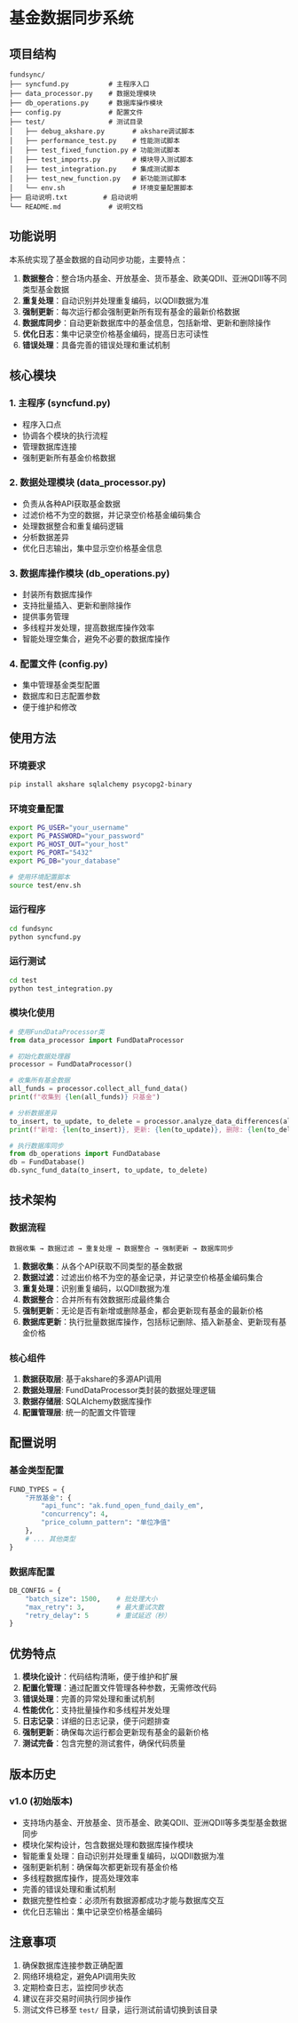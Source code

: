 # 基金数据同步系统

## 项目结构

```
fundsync/
├── syncfund.py          # 主程序入口
├── data_processor.py    # 数据处理模块
├── db_operations.py     # 数据库操作模块
├── config.py            # 配置文件
├── test/                # 测试目录
│   ├── debug_akshare.py       # akshare调试脚本
│   ├── performance_test.py    # 性能测试脚本
│   ├── test_fixed_function.py # 功能测试脚本
│   ├── test_imports.py        # 模块导入测试脚本
│   ├── test_integration.py    # 集成测试脚本
│   ├── test_new_function.py   # 新功能测试脚本
│   └── env.sh                 # 环境变量配置脚本
├── 启动说明.txt         # 启动说明
└── README.md            # 说明文档
```

## 功能说明

本系统实现了基金数据的自动同步功能，主要特点：

1. **数据整合**：整合场内基金、开放基金、货币基金、欧美QDII、亚洲QDII等不同类型基金数据
2. **重复处理**：自动识别并处理重复编码，以QDII数据为准
3. **强制更新**：每次运行都会强制更新所有现有基金的最新价格数据
4. **数据库同步**：自动更新数据库中的基金信息，包括新增、更新和删除操作
5. **优化日志**：集中记录空价格基金编码，提高日志可读性
6. **错误处理**：具备完善的错误处理和重试机制

## 核心模块

### 1. 主程序 (syncfund.py)
- 程序入口点
- 协调各个模块的执行流程
- 管理数据库连接
- 强制更新所有基金价格数据

### 2. 数据处理模块 (data_processor.py)
- 负责从各种API获取基金数据
- 过滤价格不为空的数据，并记录空价格基金编码集合
- 处理数据整合和重复编码逻辑
- 分析数据差异
- 优化日志输出，集中显示空价格基金信息

### 3. 数据库操作模块 (db_operations.py)
- 封装所有数据库操作
- 支持批量插入、更新和删除操作
- 提供事务管理
- 多线程并发处理，提高数据库操作效率
- 智能处理空集合，避免不必要的数据库操作

### 4. 配置文件 (config.py)
- 集中管理基金类型配置
- 数据库和日志配置参数
- 便于维护和修改

## 使用方法

### 环境要求
```bash
pip install akshare sqlalchemy psycopg2-binary
```

### 环境变量配置
```bash
export PG_USER="your_username"
export PG_PASSWORD="your_password"
export PG_HOST_OUT="your_host"
export PG_PORT="5432"
export PG_DB="your_database"

# 使用环境配置脚本
source test/env.sh 
```

### 运行程序
```bash
cd fundsync
python syncfund.py
```

### 运行测试
```bash
cd test
python test_integration.py
```

### 模块化使用

```python
# 使用FundDataProcessor类
from data_processor import FundDataProcessor

# 初始化数据处理器
processor = FundDataProcessor()

# 收集所有基金数据
all_funds = processor.collect_all_fund_data()
print(f"收集到 {len(all_funds)} 只基金")

# 分析数据差异
to_insert, to_update, to_delete = processor.analyze_data_differences(all_funds)
print(f"新增: {len(to_insert)}, 更新: {len(to_update)}, 删除: {len(to_delete)}")

# 执行数据库同步
from db_operations import FundDatabase
db = FundDatabase()
db.sync_fund_data(to_insert, to_update, to_delete)
```

## 技术架构

### 数据流程

```
数据收集 → 数据过滤 → 重复处理 → 数据整合 → 强制更新 → 数据库同步
```

1. **数据收集**：从各个API获取不同类型的基金数据
2. **数据过滤**：过滤出价格不为空的基金记录，并记录空价格基金编码集合
3. **重复处理**：识别重复编码，以QDII数据为准
4. **数据整合**：合并所有有效数据形成最终集合
5. **强制更新**：无论是否有新增或删除基金，都会更新现有基金的最新价格
6. **数据库更新**：执行批量数据库操作，包括标记删除、插入新基金、更新现有基金价格

### 核心组件

1. **数据获取层**: 基于akshare的多源API调用
2. **数据处理层**: FundDataProcessor类封装的数据处理逻辑
3. **数据存储层**: SQLAlchemy数据库操作
4. **配置管理层**: 统一的配置文件管理

## 配置说明

### 基金类型配置
```python
FUND_TYPES = {
    "开放基金": {
        "api_func": "ak.fund_open_fund_daily_em",
        "concurrency": 4,
        "price_column_pattern": "单位净值"
    },
    # ... 其他类型
}
```

### 数据库配置
```python
DB_CONFIG = {
    "batch_size": 1500,    # 批处理大小
    "max_retry": 3,        # 最大重试次数
    "retry_delay": 5       # 重试延迟（秒）
}
```

## 优势特点

1. **模块化设计**：代码结构清晰，便于维护和扩展
2. **配置化管理**：通过配置文件管理各种参数，无需修改代码
3. **错误处理**：完善的异常处理和重试机制
4. **性能优化**：支持批量操作和多线程并发处理
5. **日志记录**：详细的日志记录，便于问题排查
6. **强制更新**：确保每次运行都会更新现有基金的最新价格
7. **测试完备**：包含完整的测试套件，确保代码质量

## 版本历史

### v1.0 (初始版本)
- 支持场内基金、开放基金、货币基金、欧美QDII、亚洲QDII等多类型基金数据同步
- 模块化架构设计，包含数据处理和数据库操作模块
- 智能重复处理：自动识别并处理重复编码，以QDII数据为准
- 强制更新机制：确保每次都更新现有基金价格
- 多线程数据库操作，提高处理效率
- 完善的错误处理和重试机制
- 数据完整性检查：必须所有数据源都成功才能与数据库交互
- 优化日志输出：集中记录空价格基金编码

## 注意事项

1. 确保数据库连接参数正确配置
2. 网络环境稳定，避免API调用失败
3. 定期检查日志，监控同步状态
4. 建议在非交易时间执行同步操作
5. 测试文件已移至 `test/` 目录，运行测试前请切换到该目录